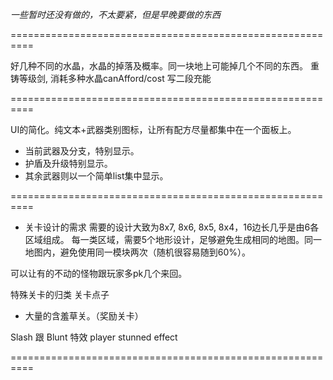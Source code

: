 
*一些暂时还没有做的，不太要紧，但是早晚要做的东西*

==========================================================

好几种不同的水晶，水晶的掉落及概率。同一块地上可能掉几个不同的东西。
重铸等级剑, 消耗多种水晶canAfford/cost
写二段充能

==========================================================

UI的简化。纯文本+武器类别图标，让所有配方尽量都集中在一个面板上。
* 当前武器及分支，特别显示。
* 护盾及升级特别显示。
* 其余武器则以一个简单list集中显示。

==========================================================

- 关卡设计的需求
需要的设计大致为8x7, 8x6, 8x5, 8x4，16边长几乎是由6各区域组成。
每一类区域，需要5个地形设计，足够避免生成相同的地图。同一地图内，避免使用同一模块两次（随机很容易随到60%）。

可以让有的不动的怪物跟玩家多pk几个来回。

特殊关卡的归类
关卡点子
* 大量的含羞草关。（奖励关卡）

Slash 跟 Blunt 特效
player stunned effect

==========================================================